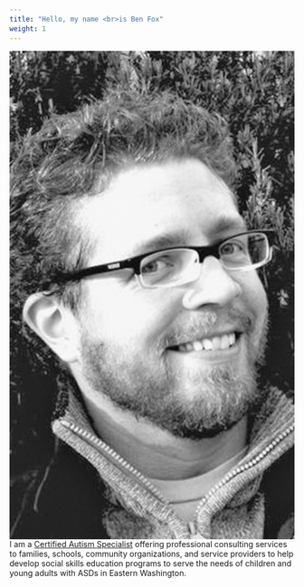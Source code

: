 ```yaml
---
title: "Hello, my name <br>is Ben Fox"
weight: 1
---
```

<img align="left" src="benfox.jpg">

I am a [Certified Autism Specialist](https://apps.ibcces.org/badges/v/65d52) offering professional consulting services to families, schools, community organizations, and service providers to help develop social skills education programs to serve the needs of children and young adults with ASDs in Eastern Washington.

